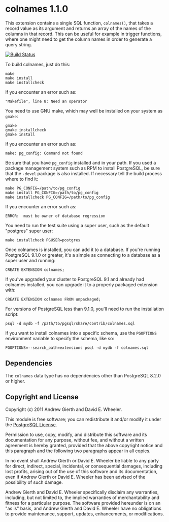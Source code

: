 colnames 1.1.0
==============

This extension contains a single SQL function, `colnames()`, that takes a
record value as its argument and returns an array of the names of the columns
in that record. This can be useful for example in trigger functions, where one
might need to get the column names in order to generate a query string.

[![Build Status](https://travis-ci.org/theory/colnames.png)](https://travis-ci.org/theory/sqitch)

To build colnames, just do this:

    make
    make install
    make installcheck

If you encounter an error such as:

    "Makefile", line 8: Need an operator

You need to use GNU make, which may well be installed on your system as
`gmake`:

    gmake
    gmake installcheck
    gmake install

If you encounter an error such as:

    make: pg_config: Command not found

Be sure that you have `pg_config` installed and in your path. If you used a
package management system such as RPM to install PostgreSQL, be sure that the
`-devel` package is also installed. If necessary tell the build process where
to find it:

    make PG_CONFIG=/path/to/pg_config
    make install PG_CONFIG=/path/to/pg_config
    make installcheck PG_CONFIG=/path/to/pg_config

If you encounter an error such as:

    ERROR:  must be owner of database regression

You need to run the test suite using a super user, such as the default
"postgres" super user:

    make installcheck PGUSER=postgres

Once colnames is installed, you can add it to a database. If you're running
PostgreSQL 9.1.0 or greater, it's a simple as connecting to a database as a
super user and running:

    CREATE EXTENSION colnames;

If you've upgraded your cluster to PostgreSQL 9.1 and already had colnames
installed, you can upgrade it to a properly packaged extension with:

    CREATE EXTENSION colnames FROM unpackaged;

For versions of PostgreSQL less than 9.1.0, you'll need to run the
installation script:

    psql -d mydb -f /path/to/pgsql/share/contrib/colnames.sql

If you want to install colnames into a specific schema, use the `PGOPTIONS`
environment variable to specify the schema, like so:

    PGOPTIONS=--search_path=extensions psql -d mydb -f colnames.sql

Dependencies
------------
The `colnames` data type has no dependencies other than PostgreSQL 8.2.0
or higher.

Copyright and License
---------------------

Copyright (c) 2011 Andrew Gierth and David E. Wheeler.

This module is free software; you can redistribute it and/or modify it under
the [PostgreSQL License](http://www.opensource.org/licenses/postgresql).

Permission to use, copy, modify, and distribute this software and its
documentation for any purpose, without fee, and without a written agreement is
hereby granted, provided that the above copyright notice and this paragraph
and the following two paragraphs appear in all copies.

In no event shall Andrew Gierth or David E. Wheeler be liable to any party for
direct, indirect, special, incidental, or consequential damages, including
lost profits, arising out of the use of this software and its documentation,
even if Andrew Gierth or David E. Wheeler has been advised of the possibility
of such damage.

Andrew Gierth and David E. Wheeler specifically disclaim any warranties,
including, but not limited to, the implied warranties of merchantability and
fitness for a particular purpose. The software provided hereunder is on an "as
is" basis, and Andrew Gierth and David E. Wheeler have no obligations to
provide maintenance, support, updates, enhancements, or modifications.
